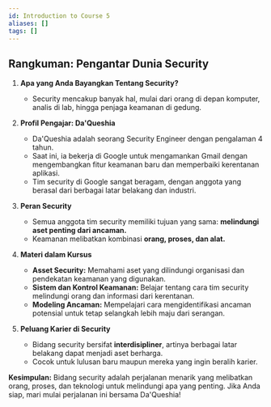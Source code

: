 ```yaml
---
id: Introduction to Course 5
aliases: []
tags: []
---
```


## **Rangkuman: Pengantar Dunia Security**

1. **Apa yang Anda Bayangkan Tentang Security?**
   - Security mencakup banyak hal, mulai dari orang di depan komputer, analis di lab, hingga penjaga keamanan di gedung.

2. **Profil Pengajar: Da'Queshia**
   - Da'Queshia adalah seorang Security Engineer dengan pengalaman 4 tahun.
   - Saat ini, ia bekerja di Google untuk mengamankan Gmail dengan mengembangkan fitur keamanan baru dan memperbaiki kerentanan aplikasi.
   - Tim security di Google sangat beragam, dengan anggota yang berasal dari berbagai latar belakang dan industri.

3. **Peran Security**
   - Semua anggota tim security memiliki tujuan yang sama: **melindungi aset penting dari ancaman.**
   - Keamanan melibatkan kombinasi **orang, proses, dan alat.**

4. **Materi dalam Kursus**
   - **Asset Security:** Memahami aset yang dilindungi organisasi dan pendekatan keamanan yang digunakan.
   - **Sistem dan Kontrol Keamanan:** Belajar tentang cara tim security melindungi orang dan informasi dari kerentanan.
   - **Modeling Ancaman:** Mempelajari cara mengidentifikasi ancaman potensial untuk tetap selangkah lebih maju dari serangan.

5. **Peluang Karier di Security**
   - Bidang security bersifat **interdisipliner**, artinya berbagai latar belakang dapat menjadi aset berharga.
   - Cocok untuk lulusan baru maupun mereka yang ingin beralih karier.

**Kesimpulan:**
Bidang security adalah perjalanan menarik yang melibatkan orang, proses, dan teknologi untuk melindungi apa yang penting. Jika Anda siap, mari mulai perjalanan ini bersama Da'Queshia!
